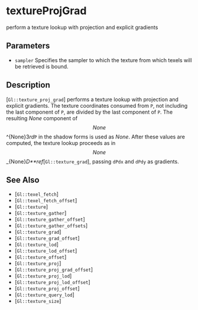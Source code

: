 # textureProjGrad
perform a texture lookup with projection and explicit gradients

## Parameters
- `sampler`
  Specifies the sampler to which the texture from which texels will be
  retrieved is bound.

## Description
[`Gl::texture_proj_grad`] performs a texture lookup with projection
  and explicit gradients. The texture coordinates consumed from `P`, not
  including the last component of `P`, are divided by the last component
  of `P`. The resulting $None$ component of $$ None $$ ^{None}3*rd*`P`
  in the shadow forms is used as $None$. After these values are
  computed, the texture lookup proceeds as in $$ None $$
  _{None}*D**ref*[`Gl::texture_grad`], passing `dPdx` and `dPdy` as
  gradients.

## See Also
- [`Gl::texel_fetch`]
- [`Gl::texel_fetch_offset`]
- [`Gl::texture`]
- [`Gl::texture_gather`]
- [`Gl::texture_gather_offset`]
- [`Gl::texture_gather_offsets`]
- [`Gl::texture_grad`]
- [`Gl::texture_grad_offset`]
- [`Gl::texture_lod`]
- [`Gl::texture_lod_offset`]
- [`Gl::texture_offset`]
- [`Gl::texture_proj`]
- [`Gl::texture_proj_grad_offset`]
- [`Gl::texture_proj_lod`]
- [`Gl::texture_proj_lod_offset`]
- [`Gl::texture_proj_offset`]
- [`Gl::texture_query_lod`]
- [`Gl::texture_size`]
